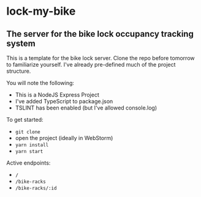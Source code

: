 # lock-my-bike
The server for the bike lock occupancy tracking system
---
This is a template for the bike lock server. Clone the repo before tomorrow to familiarize yourself. I've already pre-defined much of the project structure.

You will note the following:
- This is a NodeJS Express Project
- I've added TypeScript to package.json
- TSLINT has been enabled (but I've allowed console.log)

To get started:
- `git clone`
- open the project (ideally in WebStorm)
- `yarn install`
- `yarn start`

Active endpoints:
- `/`
- `/bike-racks`
- `/bike-racks/:id`

